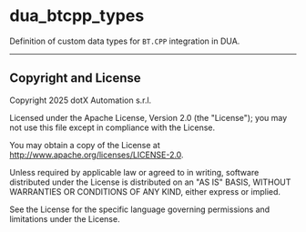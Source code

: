 # dua_btcpp_types

Definition of custom data types for `BT.CPP` integration in DUA.

---

## Copyright and License

Copyright 2025 dotX Automation s.r.l.

Licensed under the Apache License, Version 2.0 (the "License"); you may not use this file except in compliance with the License.

You may obtain a copy of the License at <http://www.apache.org/licenses/LICENSE-2.0>.

Unless required by applicable law or agreed to in writing, software distributed under the License is distributed on an "AS IS" BASIS, WITHOUT WARRANTIES OR CONDITIONS OF ANY KIND, either express or implied.

See the License for the specific language governing permissions and limitations under the License.
